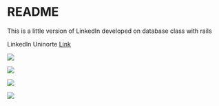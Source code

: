 # README

This is a little version of LinkedIn developed on database class with rails

LinkedIn Uninorte
[Link ](http://linkedinuninorte.herokuapp.com/)

![]('./1.png')

![]('./2.png')

![]('./3.png')

![]('./4.png')


